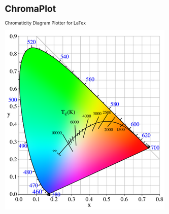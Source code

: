 # ChromaPlot
Chromaticity Diagram Plotter for LaTex

![Chromaticity Diagram with Planckian Locus on Wikipedia](/images/PlanckianLocus.png)
